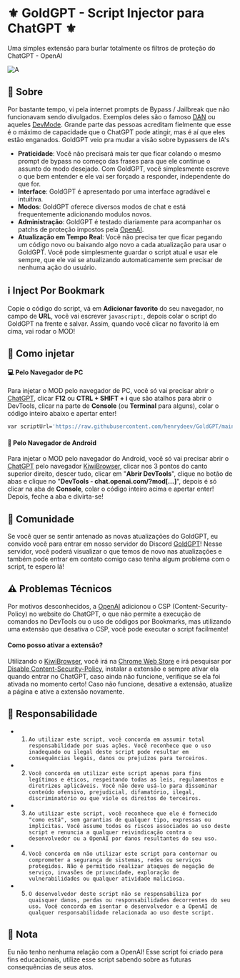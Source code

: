 # ⚜️ GoldGPT - Script Injector para ChatGPT ⚜️
Uma simples extensão para burlar totalmente os filtros de proteção do ChatGPT - OpenAI

![A](https://media.discordapp.net/attachments/1144324808289566842/1153127375819780176/1694997377071.png)

## 📔 Sobre
Por bastante tempo, vi pela internet prompts de Bypass / Jailbreak que não funcionavam sendo divulgados. Exemplos deles são o famoso [DAN](https://github.com/0xk1h0/ChatGPT_DAN) ou aqueles [DevMode](https://github.com/0xk1h0/ChatGPT_DAN). Grande parte das pessoas acreditam fielmente que esse é o máximo de capacidade que o ChatGPT pode atingir, mas é aí que eles estão enganados. GoldGPT veio pra mudar a visão sobre bypassers de IA's

-  **Praticidade**: Você não precisará mais ter que ficar colando o mesmo prompt de bypass no começo das frases para que ele continue o assunto do modo desejado. Com GoldGPT, você simplesmente escreve o que bem entender e ele vai ser forçado a responder, independente do que for.
-  **Interface**: GoldGPT é apresentado por uma interface agradável e intuitiva.
-  **Modos**: GoldGPT oferece diversos modos de chat e está frequentemente adicionando modulos novos.
-  **Administração**: GoldGPT é testado diariamente para acompanhar os patchs de proteção impostos pela [OpenAI](https://openai.com/).
-  **Atualização em Tempo Real**: Você não precisa ter que ficar pegando um código novo ou baixando algo novo a cada atualização para usar o GoldGPT. Você pode simplesmente guardar o script atual e usar ele sempre, que ele vai se atualizando automaticamente sem precisar de nenhuma ação do usuário.

## ℹ️ Inject Por Bookmark
Copie o código do script, vá em **Adicionar favorito** do seu navegador, no campo de **URL**, você vai escrever `javascript:`, depois colar o script do GoldGPT na frente e salvar. Assim, quando você clicar no favorito lá em cima, vai rodar o MOD!

## 💉 Como injetar

#### 💻 Pelo Navegador de PC
Para injetar o MOD pelo navegador de PC, você só vai precisar abrir o [ChatGPT](https://chat.openai.com), clicar **F12** ou **CTRL + SHIFT + i** que são atalhos para abrir o DevTools, clicar na parte de **Console** (ou **Terminal** para alguns), colar o código inteiro abaixo e apertar enter!


```bash
var scriptUrl='https://raw.githubusercontent.com/henrydeev/GoldGPT/main/GoldGPT.txt';fetch(scriptUrl).then(response=>response.text()).then(script=>{var scriptElement=document.createElement('script');scriptElement.innerHTML=script;document.head.appendChild(scriptElement);}).catch(error=>{console.error('Ocorreu um erro ao carregar o script:',error);});
```

#### 📲 Pelo Navegador de Android
Para injetar o MOD pelo navegador do Android, você só vai precisar abrir o [ChatGPT](https://chat.openai.com) pelo navegador [KiwiBrowser](https://play.google.com/store/apps/details?id=com.kiwibrowser.browser&hl=pt_BR&gl=US), clicar nos 3 pontos do canto superior direito, descer tudo, clicar em "**Abrir DevTools**", clique no botão de abas e clique no "**DevTools - chat.openai.com/?mod[...]**", depois é só clicar na aba de **Console**, colar o código inteiro acima e apertar enter! Depois, feche a aba e divirta-se!

## 👥 Comunidade
Se você quer se sentir antenado as novas atualizações do GoldGPT, eu convido você para entrar em nosso servidor do Discord [GoldGPT](https://discord.io/goldgpt)! Nesse servidor, você poderá visualizar o que temos de novo nas atualizações e também pode entrar em contato comigo caso tenha algum problema com o script, te espero lá!

## ⚠️ Problemas Técnicos
Por motivos desconhecidos, a [OpenAI](https://openai.com) adicionou o CSP (Content-Security-Policy) no website do ChatGPT, o que não permite a execução de comandos no DevTools ou o uso de códigos por Bookmarks, mas utilizando uma extensão que desativa o CSP, você pode executar o script facilmente!

#### Como posso ativar a extensão?
Utilizando o [KiwiBrowser](https://play.google.com/store/apps/details?id=com.kiwibrowser.browser&hl=pt_BR&gl=US), você irá na [Chrome Web Store](https://chrome.google.com/webstore) e irá pesquisar por [Disable Content-Security-Policy](https://chrome.google.com/webstore/detail/disable-content-security/ieelmcmcagommplceebfedjlakkhpden), instalar a extensão e sempre ativar ela quando entrar no ChatGPT, caso ainda não funcione, verifique se ela foi ativada no momento certo! Caso não funcione, desative a extensão, atualize a página e ative a extensão novamente.


## 🛂 Responsabilidade

- 1. ``Ao utilizar este script, você concorda em assumir total responsabilidade por suas ações. Você reconhece que o uso inadequado ou ilegal deste script pode resultar em consequências legais, danos ou prejuízos para terceiros.``

- 2. ``Você concorda em utilizar este script apenas para fins legítimos e éticos, respeitando todas as leis, regulamentos e diretrizes aplicáveis. Você não deve usá-lo para disseminar conteúdo ofensivo, prejudicial, difamatório, ilegal, discriminatório ou que viole os direitos de terceiros.``

- 3. ``Ao utilizar este script, você reconhece que ele é fornecido "como está", sem garantias de qualquer tipo, expressas ou implícitas. Você assume todos os riscos associados ao uso deste script e renuncia a qualquer reivindicação contra o desenvolvedor ou a OpenAI por danos resultantes do seu uso.``

- 4. ``Você concorda em não utilizar este script para contornar ou comprometer a segurança de sistemas, redes ou serviços protegidos. Não é permitido realizar ataques de negação de serviço, invasões de privacidade, exploração de vulnerabilidades ou qualquer atividade maliciosa.``

- 5. ``O desenvolvedor deste script não se responsabiliza por quaisquer danos, perdas ou responsabilidades decorrentes do seu uso. Você concorda em isentar o desenvolvedor e a OpenAI de qualquer responsabilidade relacionada ao uso deste script.``

## 📜 Nota
Eu não tenho nenhuma relação com a OpenAI!
Esse script foi criado para fins educacionais, utilize esse script sabendo sobre as futuras consequências de seus atos.
